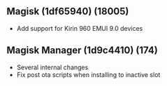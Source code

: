 ## Magisk (1df65940) (18005)
- Add support for Kirin 960 EMUI 9.0 devices

## Magisk Manager (1d9c4410) (174)
- Several internal changes
- Fix post ota scripts when installing to inactive slot
